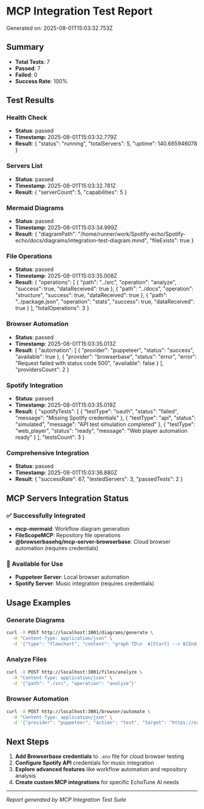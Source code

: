 # MCP Integration Test Report

Generated on: 2025-08-01T15:03:32.753Z

## Summary
- **Total Tests**: 7
- **Passed**: 7
- **Failed**: 0
- **Success Rate**: 100%

## Test Results


### Health Check
- **Status**: passed
- **Timestamp**: 2025-08-01T15:03:32.779Z
- **Result**: {
  "status": "running",
  "totalServers": 5,
  "uptime": 140.665946078
}


### Servers List
- **Status**: passed
- **Timestamp**: 2025-08-01T15:03:32.781Z
- **Result**: {
  "serverCount": 5,
  "capabilities": 5
}


### Mermaid Diagrams
- **Status**: passed
- **Timestamp**: 2025-08-01T15:03:34.999Z
- **Result**: {
  "diagramPath": "/home/runner/work/Spotify-echo/Spotify-echo/docs/diagrams/integration-test-diagram.mmd",
  "fileExists": true
}


### File Operations
- **Status**: passed
- **Timestamp**: 2025-08-01T15:03:35.008Z
- **Result**: {
  "operations": [
    {
      "path": "../src",
      "operation": "analyze",
      "success": true,
      "dataReceived": true
    },
    {
      "path": "../docs",
      "operation": "structure",
      "success": true,
      "dataReceived": true
    },
    {
      "path": "../package.json",
      "operation": "stats",
      "success": true,
      "dataReceived": true
    }
  ],
  "totalOperations": 3
}


### Browser Automation
- **Status**: passed
- **Timestamp**: 2025-08-01T15:03:35.013Z
- **Result**: {
  "automation": [
    {
      "provider": "puppeteer",
      "status": "success",
      "available": true
    },
    {
      "provider": "browserbase",
      "status": "error",
      "error": "Request failed with status code 500",
      "available": false
    }
  ],
  "providersCount": 2
}


### Spotify Integration
- **Status**: passed
- **Timestamp**: 2025-08-01T15:03:35.019Z
- **Result**: {
  "spotifyTests": [
    {
      "testType": "oauth",
      "status": "failed",
      "message": "Missing Spotify credentials"
    },
    {
      "testType": "api",
      "status": "simulated",
      "message": "API test simulation completed"
    },
    {
      "testType": "web_player",
      "status": "ready",
      "message": "Web player automation ready"
    }
  ],
  "testsCount": 3
}


### Comprehensive Integration
- **Status**: passed
- **Timestamp**: 2025-08-01T15:03:36.880Z
- **Result**: {
  "successRate": 67,
  "testedServers": 3,
  "passedTests": 2
}


## MCP Servers Integration Status

### ✅ Successfully Integrated
- **mcp-mermaid**: Workflow diagram generation
- **FileScopeMCP**: Repository file operations
- **@browserbasehq/mcp-server-browserbase**: Cloud browser automation (requires credentials)

### 🔧 Available for Use
- **Puppeteer Server**: Local browser automation
- **Spotify Server**: Music integration (requires credentials)

## Usage Examples

### Generate Diagrams
```bash
curl -X POST http://localhost:3001/diagrams/generate \
  -H "Content-Type: application/json" \
  -d '{"type": "flowchart", "content": "graph TD\n  A[Start] --> B[End]", "filename": "test"}'
```

### Analyze Files
```bash
curl -X POST http://localhost:3001/files/analyze \
  -H "Content-Type: application/json" \
  -d '{"path": "./src", "operation": "analyze"}'
```

### Browser Automation
```bash
curl -X POST http://localhost:3001/browser/automate \
  -H "Content-Type: application/json" \
  -d '{"provider": "puppeteer", "action": "test", "target": "https://example.com"}'
```

## Next Steps

1. **Add Browserbase credentials** to `.env` file for cloud browser testing
2. **Configure Spotify API** credentials for music integration
3. **Explore advanced features** like workflow automation and repository analysis
4. **Create custom MCP integrations** for specific EchoTune AI needs

---
*Report generated by MCP Integration Test Suite*
